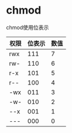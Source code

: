 # chmod

chmod使用位表示

| 权限 | 位表示 | 数值 |
| ---- | ---- | ---- |
| rwx | 111 | 7 |
| rw- | 110 | 6 |
| r-x | 101 | 5 |
| r-- | 100 | 4 |
| -wx | 011 | 3 |
| -w- | 010 | 2 |
| --x | 001 | 1 |
| --- | 000 | 0 |



